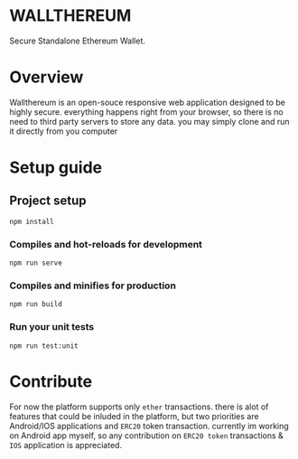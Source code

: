 # WALLTHEREUM
Secure Standalone Ethereum Wallet.

# Overview
Wallthereum is an open-souce responsive web application designed to be highly secure. everything happens right from your browser, so there is no need to third party servers to store any data.
you may simply clone and run it directly from you computer

# Setup guide

## Project setup
```
npm install
```

### Compiles and hot-reloads for development
```
npm run serve
```

### Compiles and minifies for production
```
npm run build
```

### Run your unit tests
```
npm run test:unit
```

# Contribute
For now the platform supports only `ether` transactions. there is alot of features that could be inluded in the platform, but two priorities are Android/IOS applications and `ERC20` token transaction.
currently im working on Android app myself, so any contribution on `ERC20 token` transactions & `IOS` application is appreciated.
